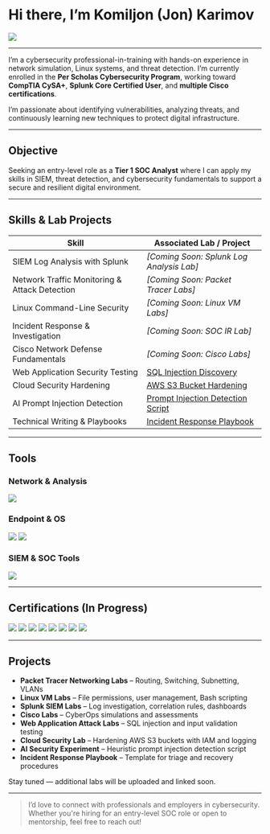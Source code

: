 # Hi there, I’m Komiljon (Jon) Karimov 
<a href="https://www.linkedin.com/in/komiljon-karimov-secops"><img src="https://img.shields.io/badge/-LinkedIn-0072b1?&style=for-the-badge&logo=linkedin&logoColor=white" /></a>

---

I’m a cybersecurity professional-in-training with hands-on experience in network simulation, Linux systems, and threat detection. I’m currently enrolled in the **Per Scholas Cybersecurity Program**, working toward **CompTIA CySA+**, **Splunk Core Certified User**, and **multiple Cisco certifications**.

I’m passionate about identifying vulnerabilities, analyzing threats, and continuously learning new techniques to protect digital infrastructure.

---

## Objective
Seeking an entry-level role as a **Tier 1 SOC Analyst** where I can apply my skills in SIEM, threat detection, and cybersecurity fundamentals to support a secure and resilient digital environment.


---

##  Skills & Lab Projects

| Skill                                         | Associated Lab / Project     |
|-----------------------------------------------|------------------------------|
| SIEM Log Analysis with Splunk                | _[Coming Soon: Splunk Log Analysis Lab]_ |
| Network Traffic Monitoring & Attack Detection | _[Coming Soon: Packet Tracer Labs]_ |
| Linux Command-Line Security                  | _[Coming Soon: Linux VM Labs]_ |
| Incident Response & Investigation            | _[Coming Soon: SOC IR Lab]_ |
| Cisco Network Defense Fundamentals           | _[Coming Soon: Cisco Labs]_ |
| Web Application Security Testing             | [SQL Injection Discovery](08_Web_App_Attacks/Lab01_SQL_Injection) |
| Cloud Security Hardening                     | [AWS S3 Bucket Hardening](10_Cloud_Security/Lab01_AWS_S3_Bucket_Hardening) |
| AI Prompt Injection Detection                | [Prompt Injection Detection Script](11_AI_GenerativeSecurity/Lab01_Prompt_Injection_Detection) |
| Technical Writing & Playbooks                | [Incident Response Playbook](12_Writeups_Documentation/Incident_Response_Playbook.md) |

---

##  Tools

###  Network & Analysis
<div>
  <img src="https://img.shields.io/badge/-Wireshark-1679A7?&style=for-the-badge&logo=Wireshark&logoColor=white" />
</div>

###  Endpoint & OS
<div>
  <img src="https://img.shields.io/badge/-Linux-000000?&style=for-the-badge&logo=linux&logoColor=white" />
  <img src="https://img.shields.io/badge/-Windows-0078D6?&style=for-the-badge&logo=windows&logoColor=white" />
</div>

###  SIEM & SOC Tools
<div>
  <img src="https://img.shields.io/badge/-Splunk-000000?&style=for-the-badge&logo=Splunk&logoColor=white" />
</div>

---

##  Certifications (In Progress)

<div>
<img src="https://img.shields.io/badge/-CompTIA_CySA%2B-FF0000?&style=for-the-badge&logo=CompTIA&logoColor=white" />
<img src="https://img.shields.io/badge/-Splunk_Core_User-000000?&style=for-the-badge&logo=Splunk&logoColor=white" />
<img src="https://img.shields.io/badge/-Google_Cybersecurity-34A853?&style=for-the-badge&logo=Google&logoColor=white" />
<img src="https://img.shields.io/badge/-Cisco_Network_Defense-0066CC?&style=for-the-badge&logo=Cisco&logoColor=white" />
<img src="https://img.shields.io/badge/-Cisco_Endpoint_Security-008080?&style=for-the-badge&logo=Cisco&logoColor=white" />
<img src="https://img.shields.io/badge/-Cisco_Network_Basics-003366?&style=for-the-badge&logo=Cisco&logoColor=white" />
<img src="https://img.shields.io/badge/-Cisco_OS_Basics-000080?&style=for-the-badge&logo=Cisco&logoColor=white" />
<img src="https://img.shields.io/badge/-Cisco_Hardware_Basics-4B0082?&style=for-the-badge&logo=Cisco&logoColor=white" />
</div>

---

##  Projects

- **Packet Tracer Networking Labs** – Routing, Switching, Subnetting, VLANs
- **Linux VM Labs** – File permissions, user management, Bash scripting
- **Splunk SIEM Labs** – Log investigation, correlation rules, dashboards
- **Cisco Labs** – CyberOps simulations and assessments
- **Web Application Attack Labs** – SQL injection and input validation testing
- **Cloud Security Lab** – Hardening AWS S3 buckets with IAM and logging
- **AI Security Experiment** – Heuristic prompt injection detection script
- **Incident Response Playbook** – Template for triage and recovery procedures

Stay tuned — additional labs will be uploaded and linked soon.

---

> I’d love to connect with professionals and employers in cybersecurity.  
> Whether you're hiring for an entry-level SOC role or open to mentorship, feel free to reach out!


